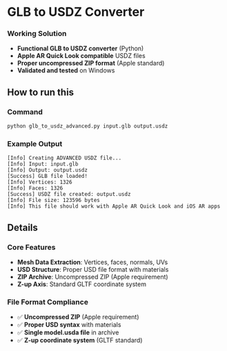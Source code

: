 # GLB to USDZ Converter 

### **Working Solution**
-  **Functional GLB to USDZ converter** (Python)
-  **Apple AR Quick Look compatible** USDZ files
-  **Proper uncompressed ZIP format** (Apple standard)
-  **Validated and tested** on Windows


## How to run this

### **Command**
```bash
python glb_to_usdz_advanced.py input.glb output.usdz
```

### **Example Output**
```
[Info] Creating ADVANCED USDZ file...
[Info] Input: input.glb
[Info] Output: output.usdz
[Success] GLB file loaded!
[Info] Vertices: 1326
[Info] Faces: 1326
[Success] USDZ file created: output.usdz
[Info] File size: 123596 bytes
[Info] This file should work with Apple AR Quick Look and iOS AR apps
```

##  Details

### **Core Features**
- **Mesh Data Extraction**: Vertices, faces, normals, UVs
- **USD Structure**: Proper USD file format with materials
- **ZIP Archive**: Uncompressed ZIP (Apple requirement)
- **Z-up Axis**: Standard GLTF coordinate system

### **File Format Compliance**
- ✅ **Uncompressed ZIP** (Apple requirement)
- ✅ **Proper USD syntax** with materials
- ✅ **Single model.usda file** in archive
- ✅ **Z-up coordinate system** (GLTF standard)







